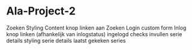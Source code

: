 # Ala-Project-2

<!-- Registreren Styling -->
<!-- Login Styling -->
Zoeken Styling
Content knop linken aan Zoeken
Login custom form
Inlog knop linken (afhankelijk van inlogstatus)
ingelogd checks
invullen serie details
styling serie details
laatst gekeken series
